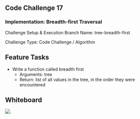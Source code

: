 ## Code Challenge 17

### Implementation: Breadth-first Traversal

Challenge Setup & Execution
Branch Name: tree-breadth-first

Challenge Type: Code Challenge / Algorithm


## Feature Tasks

* Write a function called breadth first
    * Arguments: tree
    * Return: list of all values in the tree, in the order they were encountered

## Whiteboard

![.](https://i.imgur.com/6h07M9v.png)